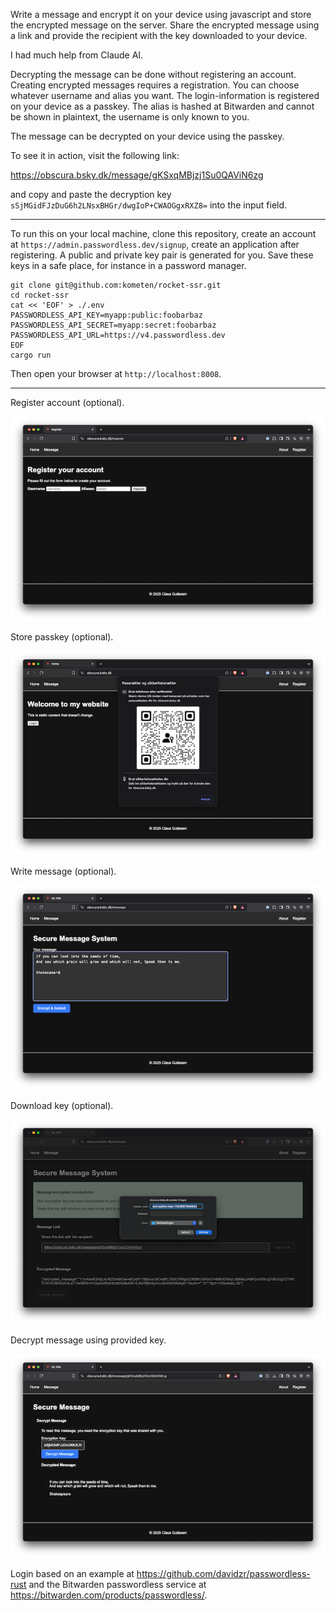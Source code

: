 Write a message and encrypt it on your device using javascript and store the encrypted message on the server.
Share the encrypted message using a link and provide the recipient with the key downloaded to your device.

I had much help from Claude AI.

Decrypting the message can be done without registering an account. Creating encrypted messages requires a registration.
You can choose whatever username and alias you want. The login-information is registered on your device as a passkey.
The alias is hashed at Bitwarden and cannot be shown in plaintext, the username is only known to you.

The message can be decrypted on your device using the passkey.

To see it in action, visit the following link:

https://obscura.bsky.dk/message/gKSxqMBjzj1Su0QAViN6zg

and copy and paste the decryption key `sSjMGidFJzDuG6h2LNsxBHGr/dwgIoP+CWAOGgxRXZ8=` into the input field.

---

To run this on your local machine, clone this repository, create an account at `https://admin.passwordless.dev/signup`, create
an application after registering. A public and private key pair is generated for you. Save these keys in a safe place, for instance
in a password manager.

```
git clone git@github.com:kometen/rocket-ssr.git
cd rocket-ssr
cat << 'EOF' > ./.env
PASSWORDLESS_API_KEY=myapp:public:foobarbaz
PASSWORDLESS_API_SECRET=myapp:secret:foobarbaz
PASSWORDLESS_API_URL=https://v4.passwordless.dev
EOF
cargo run
```

Then open your browser at `http://localhost:8008`.

---

Register account (optional).

![Register account](./register.png)

Store passkey (optional).

![Store passkey](./passkey.png)

Write message (optional).

![Write message](./write.png)

Download key (optional).

![Download key](./download.png)

Decrypt message using provided key.

![Decrypt message](./decrypt.png)

Login based on an example at https://github.com/davidzr/passwordless-rust and the Bitwarden passwordless
service at https://bitwarden.com/products/passwordless/.
